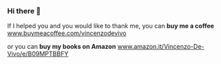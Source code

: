 ### Hi there 👋

If I helped you and you would like to thank me, you can **buy me a coffee**
www.buymeacoffee.com/vincenzodevivo

or you can **buy my books on Amazon** www.amazon.it/Vincenzo-De-Vivo/e/B09MPTBBFY
